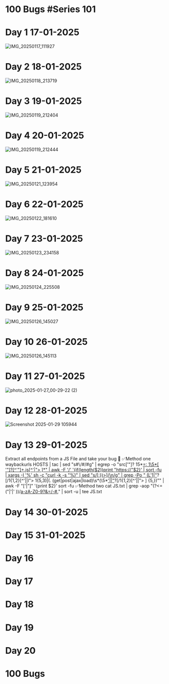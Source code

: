 
# 100 Bugs           #Series 101

# Day 1                                      17-01-2025 
![IMG_20250117_111927](https://github.com/user-attachments/assets/ab094a04-2274-41e8-a817-b41a5e32f04f)

# Day 2                                      18-01-2025
![IMG_20250118_213719](https://github.com/user-attachments/assets/4e03d958-cbb6-4a6d-99ba-bbc483f0903e)


# Day 3                                       19-01-2025
![IMG_20250119_212404](https://github.com/user-attachments/assets/6ca92ebc-fa9d-4a0a-b5d9-3a209068c9d5)

# Day 4                                       20-01-2025
![IMG_20250119_212444](https://github.com/user-attachments/assets/3e375835-ade0-4641-a8c5-f043afa21866)


# Day 5                                       21-01-2025    
![IMG_20250121_123954](https://github.com/user-attachments/assets/9567b04d-3dfd-47e6-971e-33176ab45e6d)


# Day 6                                      22-01-2025
![IMG_20250122_181610](https://github.com/user-attachments/assets/bea7763d-5c2b-4df2-8af4-a119cd814878)


# Day 7                                      23-01-2025
![IMG_20250123_234158](https://github.com/user-attachments/assets/68960adc-d62a-4726-bce0-13e29f36416e)

# Day 8                                      24-01-2025
![IMG_20250124_225508](https://github.com/user-attachments/assets/077f8b69-8682-481f-9c4e-589461f02aec)

# Day 9                                       25-01-2025
![IMG_20250126_145027](https://github.com/user-attachments/assets/e6db412a-4332-4913-b342-b5ed9b63e18e)

# Day 10                                      26-01-2025
![IMG_20250126_145113](https://github.com/user-attachments/assets/702a8c94-fe76-4f52-8660-4e8c066760fe)

# Day 11                                      27-01-2025
![photo_2025-01-27_00-29-22 (2)](https://github.com/user-attachments/assets/79b84e9b-5e31-41aa-b511-cf78faf7b780)

# Day 12                                      28-01-2025
![Screenshot 2025-01-29 105944](https://github.com/user-attachments/assets/fe140408-d249-4dc1-929a-49817f6b0213)

# Day 13                                       29-01-2025
Extract all endpoints from a JS File and take your bug 🐞
✅Method one
waybackurls HOSTS | tac | sed "s#\\\/#\/#g" | egrep -o "src['\"]?
15*[=: 1\5*[ '\"]?[^'\"]+.js[^'|"> ]*" | awk -F '/'
'{if(length($2))print "https://"$2}' | sort -fu | xargs -I '%' sh
-c "curl -k -s \"%)" | sed \"s/[;}\)>]/\n/g\" | grep -Po \" (L'1|\"](https?: )?[/1{1,2}[^'||l"> 1{5,3)|(\.
(get|post|ajax|load)\s*\(\5*['||\"](https?:)?[/1{1,2}[^'||\"> ]
{5,})\"" | awk -F "['|"]" '{print $2}' sort -fu
✅Method two
cat JS.txt | grep -aop "(?<=(\"|\'|' ))\/[a-zA-Z0-9?&=\/-#.](?= (\"||'|'))" | sort -u | tee JS.txt

# Day 14                                      30-01-2025

# Day 15                                      31-01-2025       

# Day 16 

# Day 17

# Day 18

# Day 19 

# Day 20







# 100 Bugs 
